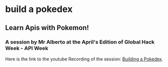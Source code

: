 # build a pokedex

## Learn Apis with Pokemon!

### A session by Mr Alberto at the April's Edition of Global Hack Week - API Week

Here is the link to the youtube Recording of the session:
[Building a Pokedex](https://www.youtube.com/live/leuqc6VLg2I?si=OjBzgOorWsnSeyAj).